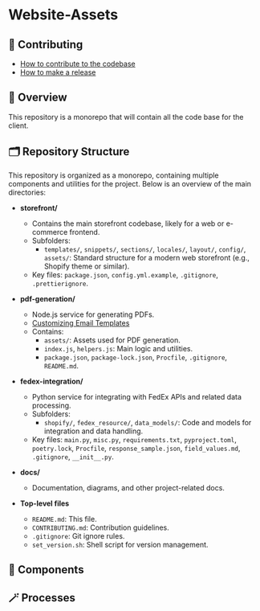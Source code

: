 # Website-Assets


<!--
This template is meant for a monorepo approach where all the work
for a client is stored here, even if it has multiple components
or multiple projects.
Document all the technical details relevant to this client within
the repo itself.
-->

## 👥 Contributing
- [How to contribute to the codebase](./CONTRIBUTING.md#-how-can-i-contribute-to-the-code-base)
- [How to make a release](./CONTRIBUTING.md#-how-do-i-prepare-a-release)

## :telescope: Overview
<!-- Give an overview of the client's main goal
the repo itself. --!>

<!-- If the repo has more than a theme, provide a context diagram:
![Context diagram](./docs/diagrams/context.png)
-->

This repository is a monorepo that will contain all the code base for
the client.

## 🗂️ Repository Structure

This repository is organized as a monorepo, containing multiple components and utilities for the project. Below is an overview of the main directories:

- **storefront/**
  - Contains the main storefront codebase, likely for a web or e-commerce frontend.
  - Subfolders:
    - `templates/`, `snippets/`, `sections/`, `locales/`, `layout/`, `config/`, `assets/`: Standard structure for a modern web storefront (e.g., Shopify theme or similar).
  - Key files: `package.json`, `config.yml.example`, `.gitignore`, `.prettierignore`.

- **pdf-generation/**
  - Node.js service for generating PDFs.
  - [Customizing Email Templates](https://github.com/highcaliberteam/Website-Assets/tree/main/pdf-generation#customizing-email-templates)
  - Contains:
    - `assets/`: Assets used for PDF generation.
    - `index.js`, `helpers.js`: Main logic and utilities.
    - `package.json`, `package-lock.json`, `Procfile`, `.gitignore`, `README.md`.

- **fedex-integration/**
  - Python service for integrating with FedEx APIs and related data processing.
  - Subfolders:
    - `shopify/`, `fedex_resource/`, `data_models/`: Code and models for integration and data handling.
  - Key files: `main.py`, `misc.py`, `requirements.txt`, `pyproject.toml`, `poetry.lock`, `Procfile`, `response_sample.json`, `field_values.md`, `.gitignore`, `__init__.py`.

- **docs/**
  - Documentation, diagrams, and other project-related docs.

- **Top-level files**
  - `README.md`: This file.
  - `CONTRIBUTING.md`: Contribution guidelines.
  - `.gitignore`: Git ignore rules.
  - `set_version.sh`: Shell script for version management.

<!-- If the repo has more than a theme, provide a container diagram:
## :house: Architecture

![Container diagram](./docs/diagrams/container.png)
-->

## :jigsaw: Components

<!--
A component can be a theme, a react app, a python app, etc ...
Link to the README.md files in each component's folder.
Example:

### Backend apps

* [Thingy Integration app](thingy-integration-app/README.md)
-->

## :magic_wand: Processes

<!--
Sequence diagrams are stored in /docs/diagrams and rendered
in this section
-->
